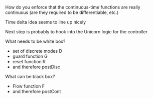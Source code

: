 How do you enforce that the continuous-time functions are really continuous (are they required to be differentiable, etc.)

Time delta idea seems to line up nicely

Next step is probably to hook into the Unicorn logic for the controller

What needs to be white box?
- set of discrete modes D
- guard function G
- reset function R
- and therefore postDisc

What can be black box?
- Flow function F
- and therefore postCont